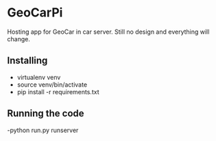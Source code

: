 GeoCarPi
========

Hosting app for GeoCar in car server. Still no design and everything will change.

Installing
--------------
 - virtualenv venv
 - source venv/bin/activate
 - pip install -r requirements.txt


Running the code
--------------
 -python run.py runserver



